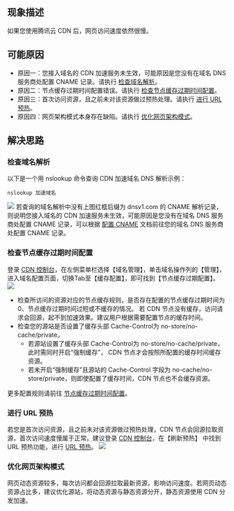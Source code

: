 
## 现象描述

如果您使用腾讯云 CDN 后，网页访问速度依然很慢。

## 可能原因

- 原因一：您接入域名的 CDN 加速服务未生效，可能原因是您没有在域名 DNS 服务商处配置 CNAME 记录。请执行 [检查域名解析](#step1)。
- 原因二：节点缓存过期时间配置错误。请执行 [检查节点缓存过期时间配置](#step2)。
- 原因三：首次访问资源，且之前未对该资源做过预热处理。请执行 [进行 URL 预热](#step3)。
- 原因四：网页架构模式本身存在缺陷。请执行 [优化网页架构模式](#step4)。



## 解决思路

[](id:step1)
### 检查域名解析
以下是一个用 nslookup 命令查询 CDN 加速域名 DNS 解析示例：
```
nslookup 加速域名
```
![](https://main.qcloudimg.com/raw/66c920f2edbc402f860461778c5d226a.png)
若查询的域名解析中没有上图红框后缀为 dnsv1.com 的 CNAME 解析记录，则说明您接入域名的 CDN 加速服务未生效，可能原因是您没有在域名 DNS 服务商处配置 CNAME 记录，可以根据 [配置 CNAME](https://intl.cloud.tencent.com/document/product/228/3121) 文档前往您的域名 DNS 服务商处配置 CNAME 记录。

[](id:step2)
###  检查节点缓存过期时间配置
登录 [CDN 控制台](https://console.cloud.tencent.com/cdn)，在左侧菜单栏选择【域名管理】，单击域名操作列的【管理】，进入域名配置页面，切换Tab至【缓存配置】，即可找到【节点缓存过期配置】。
![](https://main.qcloudimg.com/raw/c65246f14eae93e66c0ecf33b4d8a778.png)

- 检查所访问的资源对应的节点缓存规则，是否存在配置的节点缓存过期时间为0、节点缓存过期时间过短或不缓存的情况。
  若 CDN 节点没有缓存，访问请求会回源，起不到加速效果。建议用户根据需要配置节点的缓存时间。
- 检查您的源站是否设置了缓存头部 Cache-Control为 no-store/no-cache/private。
  - 若源站设置了缓存头部 Cache-Control为 no-store/no-cache/private，此时需同时开启“强制缓存”， CDN 节点才会按照所配置的缓存时间缓存资源。
  - 若未开启“强制缓存”且源站的 Cache-Control 字段为 no-cache/no-store/private，则即使配置了缓存时间，CDN 节点也不会缓存资源。

更多配置规则请前往 [节点缓存过期时间配置](https://intl.cloud.tencent.com/document/product/228/38424)。

[](id:step3)
### 进行 URL 预热

若您是首次访问资源，且之前未对该资源做过预热处理，CDN 节点会回源拉取资源，首次访问速度慢属于正常。建议登录 [CDN 控制台](https://console.cloud.tencent.com/cdn)，在【刷新预热】 中找到 URL 预热功能，进行 [URL 预热](https://intl.cloud.tencent.com/document/product/228/39000)。
![](https://main.qcloudimg.com/raw/d7af46ee572c005dcb7dafdcb03c01dd.png)

[](id:step4)
### 优化网页架构模式

网页动态资源较多，每次访问都会回源拉取最新资源，影响访问速度。若网页动态资源占比多，建议优化源站，将动态资源与静态资源分开，静态资源使用 CDN 分发加速。
